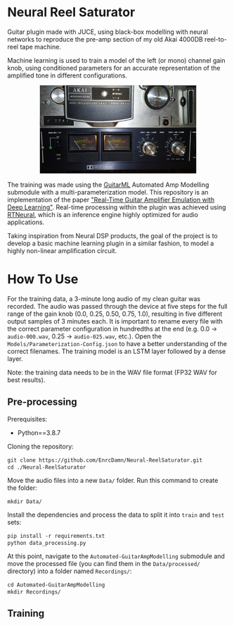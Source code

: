 # Neural Reel Saturator

Guitar plugin made with JUCE, using black-box modelling with neural networks to reproduce the pre-amp section of my old Akai 4000DB reel-to-reel tape machine.

Machine learning is used to train a model of the left (or mono) channel gain knob, using conditioned parameters for an accurate representation of the amplified tone in different configurations. 

<p align=center>
  <picture>
    <img src="./Assets/4000db.jpg" height="200"/>
  </picture>
</p>

The training was made using the [GuitarML](https://github.com/GuitarML/Automated-GuitarAmpModelling) Automated Amp Modelling submodule with a multi-parameterization model. This repository is an implementation of the paper ["Real-Time Guitar Amplifier Emulation with Deep Learning"](https://www.mdpi.com/2076-3417/10/3/766/htm). Real-time processing within the plugin was achieved using [RTNeural](https://github.com/jatinchowdhury18/RTNeural), which is an inference engine highly optimized for audio applications.

Taking inspiration from Neural DSP products, the goal of the project is to develop a basic machine learning plugin in a similar fashion, to model a highly non-linear amplification circuit.

# How To Use

For the training data, a 3-minute long audio of my clean guitar was recorded. The audio was passed through the device at five steps for the full range of the gain knob (0.0, 0.25, 0.50, 0.75, 1.0), resulting in five different output samples of 3 minutes each. It is important to rename every file with the correct parameter configuration in hundredths at the end (e.g. 0.0 -> `audio-000.wav`, 0.25 -> `audio-025.wav`, etc.). Open the `Models/Parameterization-Config.json` to have a better understanding of the correct filenames. The training model is an LSTM layer followed by a dense layer. 

Note: the training data needs to be in the WAV file format (FP32 WAV for best results).

## Pre-processing

Prerequisites:
- Python==3.8.7

Cloning the repository:
```
git clone https://github.com/EnrcDamn/Neural-ReelSaturator.git
cd ./Neural-ReelSaturator
```
Move the audio files into a new `Data/` folder. Run this command to create the folder:

```
mkdir Data/
```
Install the dependencies and process the data to split it into `train` and `test` sets:

```
pip install -r requirements.txt 
python data_processing.py
```

At this point, navigate to the `Automated-GuitarAmpModelling` submodule and move the processed file (you can find them in the `Data/processed/` directory) into a folder named `Recordings/`:

```
cd Automated-GuitarAmpModelling
mkdir Recordings/
```

## Training